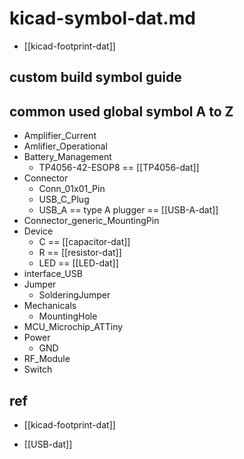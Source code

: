 
# kicad-symbol-dat.md

- [[kicad-footprint-dat]]

## custom build symbol guide 

## common used global symbol A to Z 

- Amplifier_Current 
- Amlifier_Operational
- Battery_Management 
    - TP4056-42-ESOP8 == [[TP4056-dat]]
- Connector 
    - Conn_01x01_Pin
    - USB_C_Plug
    - USB_A == type A plugger == [[USB-A-dat]]
- Connector_generic_MountingPin
- Device 
    - C == [[capacitor-dat]]
    - R == [[resistor-dat]]
    - LED == [[LED-dat]]
- interface_USB
- Jumper
    - SolderingJumper
- Mechanicals
    - MountingHole 
- MCU_Microchip_ATTiny
- Power 
    - GND 
- RF_Module
- Switch 

## ref 

- [[kicad-footprint-dat]]

- [[USB-dat]]


